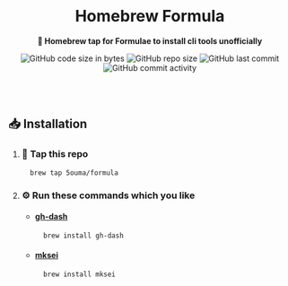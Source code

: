 <br />

<div align="center">

# Homebrew Formula

**🍺 Homebrew tap for Formulae to install cli tools unofficially**

![GitHub code size in bytes](https://img.shields.io/github/languages/code-size/5ouma/homebrew-formula?style=flat-square)
![GitHub repo size](https://img.shields.io/github/repo-size/5ouma/homebrew-formula?style=flat-square)
![GitHub last commit](https://img.shields.io/github/last-commit/5ouma/homebrew-formula?style=flat-square)
![GitHub commit activity](https://img.shields.io/github/commit-activity/m/5ouma/homebrew-formula?style=flat-square)

</div>

<br /><br />

## 📥 Installation

1. ### 🚰 Tap this repo

   ```shell
     brew tap 5ouma/formula
   ```

2. ### ⚙️ Run these commands which you like

   - #### [gh-dash](https://dlvhdr.github.io/gh-dash)

     ```shell
       brew install gh-dash
     ```

   - #### [mksei](https://gist.github.com/miclf/bf4b0cb6de9ead726197db7ed3d937b5)

     ```shell
       brew install mksei
     ```
